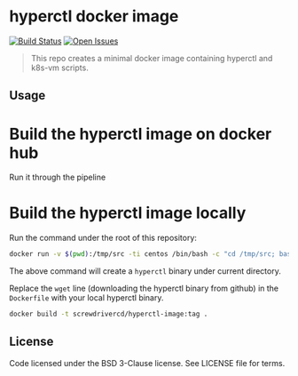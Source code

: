 # hyperctl docker image
[![Build Status][status-image]][status-url] [![Open Issues][issues-image]][issues-url]

> This repo creates a minimal docker image containing hyperctl and k8s-vm scripts.

## Usage
# Build the hyperctl image on docker hub
Run it through the pipeline

# Build the hyperctl image locally
Run the command under the root of this repository:

```bash
docker run -v $(pwd):/tmp/src -ti centos /bin/bash -c "cd /tmp/src; bash -xe scripts/hyperctl-download.sh"
```
The above command will create a `hyperctl` binary under current directory.

Replace the `wget` line (downloading the hyperctl binary from github) in the `Dockerfile` with your local hyperctl binary.

```bash
docker build -t screwdrivercd/hyperctl-image:tag .
```


## License

Code licensed under the BSD 3-Clause license. See LICENSE file for terms.


[issues-image]: https://img.shields.io/github/issues/screwdriver-cd/hyperctl-image.svg
[issues-url]: https://github.com/screwdriver-cd/hyperctl-image/issues
[status-image]: https://cd.screwdriver.cd/pipelines/254/badge
[status-url]: https://cd.screwdriver.cd/pipelines/254

